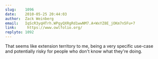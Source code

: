 ```yaml
---
slug:    1096
date:    2010-05-25 20:44:03
author:  Zack Weinberg
email:   IqScR3yqHTrh.WPqyQXRgRd1wwNM7.A+WxYZ8E_jOKm7n5Fu+7
link:     https://www.owlfolio.org/
replyto: 1092
---
```


That seems like extension territory to me, being a very specific
use-case and potentially risky for people who don't know what they're
doing.
